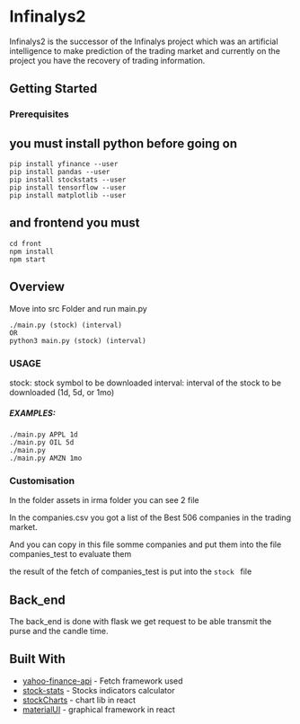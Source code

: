 # Infinalys2

Infinalys2 is the successor of the Infinalys project which was an artificial intelligence to make prediction of the trading market and currently on the project you have the recovery of trading information.

## Getting Started

### Prerequisites

## you must install python before going on
```
pip install yfinance --user
pip install pandas --user
pip install stockstats --user
pip install tensorflow --user
pip install matplotlib --user
```
## and frontend you must
```
cd front
npm install
npm start
```

## Overview

Move into src Folder and run main.py
```
./main.py (stock) (interval)
OR
python3 main.py (stock) (interval)
```
### USAGE
stock: stock symbol to be downloaded
interval: interval of the stock to be downloaded (1d, 5d, or 1mo)

##### EXAMPLES:
```
./main.py APPL 1d
./main.py OIL 5d
./main.py
./main.py AMZN 1mo
```

### Customisation

In the folder assets in irma folder you can see 2 file


In the companies.csv you got a list of the Best 506 companies in the trading market.

And you can copy in this file somme companies and put them into the file companies_test to evaluate them

the result of the fetch of companies_test is put into the ```stock ``` file

## Back_end

The back_end is done with flask we get request to be able transmit the purse and the candle time.

## Built With

* [yahoo-finance-api](https://github.com/topics/yahoo-finance-api) - Fetch framework used
* [stock-stats](https://github.com/jealous/stockstats) - Stocks indicators calculator
* [stockCharts](https://github.com/rrag/react-stockcharts) - chart lib in react
* [materialUI](https://material-ui.com/) - graphical framework in react
